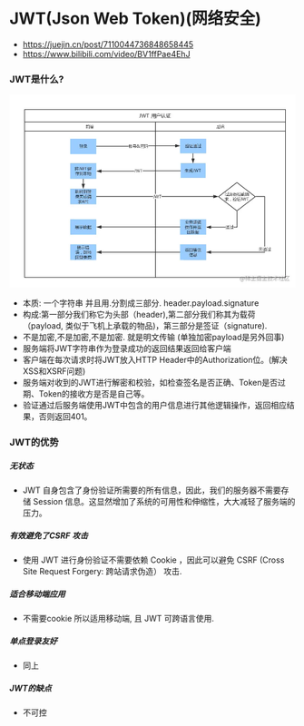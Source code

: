 # JWT(Json Web Token)(网络安全)
- https://juejin.cn/post/7110044736848658445
- https://www.bilibili.com/video/BV1ffPae4EhJ
### JWT是什么?
![jwt.png](jwt.png)

- 本质: 一个字符串 并且用.分割成三部分. header.payload.signature
- 构成:第一部分我们称它为头部（header),第二部分我们称其为载荷（payload, 类似于飞机上承载的物品)，第三部分是签证（signature).
- 不是加密,不是加密,不是加密. 就是明文传输 (单独加密payload是另外回事)
- 服务端将JWT字符串作为登录成功的返回结果返回给客户端
- 客户端在每次请求时将JWT放入HTTP Header中的Authorization位。(解决XSS和XSRF问题)
- 服务端对收到的JWT进行解密和校验，如检查签名是否正确、Token是否过期、Token的接收方是否是自己等。
- 验证通过后服务端使用JWT中包含的用户信息进行其他逻辑操作，返回相应结果，否则返回401。

### JWT的优势
##### 无状态
- JWT 自身包含了身份验证所需要的所有信息，因此，我们的服务器不需要存储 Session 信息。这显然增加了系统的可用性和伸缩性，大大减轻了服务端的压力。

##### 有效避免了CSRF 攻击
- 使用 JWT 进行身份验证不需要依赖 Cookie ，因此可以避免 CSRF (Cross Site Request Forgery: 跨站请求伪造） 攻击.

##### 适合移动端应用
-  不需要cookie 所以适用移动端, 且 JWT 可跨语言使用.
##### 单点登录友好
- 同上
##### JWT的缺点
- 不可控


